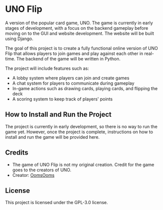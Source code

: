 # UNO Flip

A version of the popular card game, UNO. The game is currently in early stages of development, with a focus on the backend gameplay before moving on to the GUI and website development. The website will be built using Django.

The goal of this project is to create a fully functional online version of UNO Flip that allows players to join games and play against each other in real-time. The backend of the game will be written in Python.

The project will include features such as:

- A lobby system where players can join and create games
- A chat system for players to communicate during gameplay
- In-game actions such as drawing cards, playing cards, and flipping the deck
- A scoring system to keep track of players' points

## How to Install and Run the Project

The project is currently in early development, so there is no way to run the game yet. However, once the project is complete, instructions on how to install and run the game will be provided here.

## Credits

- The game of UNO Flip is not my original creation. Credit for the game goes to the creators of UNO.
- Creator: [OomsOoms](https://github.com/OomsOoms)

## License

This project is licensed under the GPL-3.0 license.
